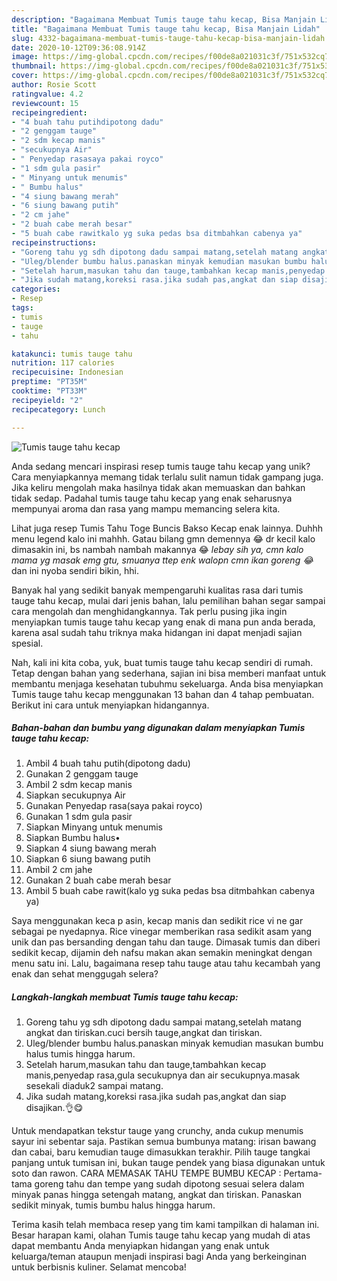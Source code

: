 ```yaml
---
description: "Bagaimana Membuat Tumis tauge tahu kecap, Bisa Manjain Lidah"
title: "Bagaimana Membuat Tumis tauge tahu kecap, Bisa Manjain Lidah"
slug: 4332-bagaimana-membuat-tumis-tauge-tahu-kecap-bisa-manjain-lidah
date: 2020-10-12T09:36:08.914Z
image: https://img-global.cpcdn.com/recipes/f00de8a021031c3f/751x532cq70/tumis-tauge-tahu-kecap-foto-resep-utama.jpg
thumbnail: https://img-global.cpcdn.com/recipes/f00de8a021031c3f/751x532cq70/tumis-tauge-tahu-kecap-foto-resep-utama.jpg
cover: https://img-global.cpcdn.com/recipes/f00de8a021031c3f/751x532cq70/tumis-tauge-tahu-kecap-foto-resep-utama.jpg
author: Rosie Scott
ratingvalue: 4.2
reviewcount: 15
recipeingredient:
- "4 buah tahu putihdipotong dadu"
- "2 genggam tauge"
- "2 sdm kecap manis"
- "secukupnya Air"
- " Penyedap rasasaya pakai royco"
- "1 sdm gula pasir"
- " Minyang untuk menumis"
- " Bumbu halus"
- "4 siung bawang merah"
- "6 siung bawang putih"
- "2 cm jahe"
- "2 buah cabe merah besar"
- "5 buah cabe rawitkalo yg suka pedas bsa ditmbahkan cabenya ya"
recipeinstructions:
- "Goreng tahu yg sdh dipotong dadu sampai matang,setelah matang angkat dan tiriskan.cuci bersih tauge,angkat dan tiriskan."
- "Uleg/blender bumbu halus.panaskan minyak kemudian masukan bumbu halus tumis hingga harum."
- "Setelah harum,masukan tahu dan tauge,tambahkan kecap manis,penyedap rasa,gula secukupnya dan air secukupnya.masak sesekali diaduk2 sampai matang."
- "Jika sudah matang,koreksi rasa.jika sudah pas,angkat dan siap disajikan.👌😋"
categories:
- Resep
tags:
- tumis
- tauge
- tahu

katakunci: tumis tauge tahu 
nutrition: 117 calories
recipecuisine: Indonesian
preptime: "PT35M"
cooktime: "PT33M"
recipeyield: "2"
recipecategory: Lunch

---
```



![Tumis tauge tahu kecap](https://img-global.cpcdn.com/recipes/f00de8a021031c3f/751x532cq70/tumis-tauge-tahu-kecap-foto-resep-utama.jpg)

Anda sedang mencari inspirasi resep tumis tauge tahu kecap yang unik? Cara menyiapkannya memang tidak terlalu sulit namun tidak gampang juga. Jika keliru mengolah maka hasilnya tidak akan memuaskan dan bahkan tidak sedap. Padahal tumis tauge tahu kecap yang enak seharusnya mempunyai aroma dan rasa yang mampu memancing selera kita.

Lihat juga resep Tumis Tahu Toge Buncis Bakso Kecap enak lainnya. Duhhh menu legend kalo ini mahhh. Gatau bilang gmn demennya 😂 dr kecil kalo dimasakin ini, bs nambah nambah makannya 😂 *lebay sih ya, cmn kalo mama yg masak emg gtu, smuanya ttep enk walopn cmn ikan goreng 😂* dan ini nyoba sendiri bikin, hhi.

Banyak hal yang sedikit banyak mempengaruhi kualitas rasa dari tumis tauge tahu kecap, mulai dari jenis bahan, lalu pemilihan bahan segar sampai cara mengolah dan menghidangkannya. Tak perlu pusing jika ingin menyiapkan tumis tauge tahu kecap yang enak di mana pun anda berada, karena asal sudah tahu triknya maka hidangan ini dapat menjadi sajian spesial.


Nah, kali ini kita coba, yuk, buat tumis tauge tahu kecap sendiri di rumah. Tetap dengan bahan yang sederhana, sajian ini bisa memberi manfaat untuk membantu menjaga kesehatan tubuhmu sekeluarga. Anda bisa menyiapkan Tumis tauge tahu kecap menggunakan 13 bahan dan 4 tahap pembuatan. Berikut ini cara untuk menyiapkan hidangannya.

<!--inarticleads1-->

##### Bahan-bahan dan bumbu yang digunakan dalam menyiapkan Tumis tauge tahu kecap:

1. Ambil 4 buah tahu putih(dipotong dadu)
1. Gunakan 2 genggam tauge
1. Ambil 2 sdm kecap manis
1. Siapkan secukupnya Air
1. Gunakan  Penyedap rasa(saya pakai royco)
1. Gunakan 1 sdm gula pasir
1. Siapkan  Minyang untuk menumis
1. Siapkan  Bumbu halus•
1. Siapkan 4 siung bawang merah
1. Siapkan 6 siung bawang putih
1. Ambil 2 cm jahe
1. Gunakan 2 buah cabe merah besar
1. Ambil 5 buah cabe rawit(kalo yg suka pedas bsa ditmbahkan cabenya ya)


Saya menggunakan keca p asin, kecap manis dan sedikit rice vi ne gar sebagai pe nyedapnya. Rice vinegar memberikan rasa sedikit asam yang unik dan pas bersanding dengan tahu dan tauge. Dimasak tumis dan diberi sedikit kecap, dijamin deh nafsu makan akan semakin meningkat dengan menu satu ini. Lalu, bagaimana resep tahu tauge atau tahu kecambah yang enak dan sehat menggugah selera? 

<!--inarticleads2-->

##### Langkah-langkah membuat Tumis tauge tahu kecap:

1. Goreng tahu yg sdh dipotong dadu sampai matang,setelah matang angkat dan tiriskan.cuci bersih tauge,angkat dan tiriskan.
1. Uleg/blender bumbu halus.panaskan minyak kemudian masukan bumbu halus tumis hingga harum.
1. Setelah harum,masukan tahu dan tauge,tambahkan kecap manis,penyedap rasa,gula secukupnya dan air secukupnya.masak sesekali diaduk2 sampai matang.
1. Jika sudah matang,koreksi rasa.jika sudah pas,angkat dan siap disajikan.👌😋


Untuk mendapatkan tekstur tauge yang crunchy, anda cukup menumis sayur ini sebentar saja. Pastikan semua bumbunya matang: irisan bawang dan cabai, baru kemudian tauge dimasukkan terakhir. Pilih tauge tangkai panjang untuk tumisan ini, bukan tauge pendek yang biasa digunakan untuk soto dan rawon. CARA MEMASAK TAHU TEMPE BUMBU KECAP : Pertama-tama goreng tahu dan tempe yang sudah dipotong sesuai selera dalam minyak panas hingga setengah matang, angkat dan tiriskan. Panaskan sedikit minyak, tumis bumbu halus hingga harum. 

Terima kasih telah membaca resep yang tim kami tampilkan di halaman ini. Besar harapan kami, olahan Tumis tauge tahu kecap yang mudah di atas dapat membantu Anda menyiapkan hidangan yang enak untuk keluarga/teman ataupun menjadi inspirasi bagi Anda yang berkeinginan untuk berbisnis kuliner. Selamat mencoba!
